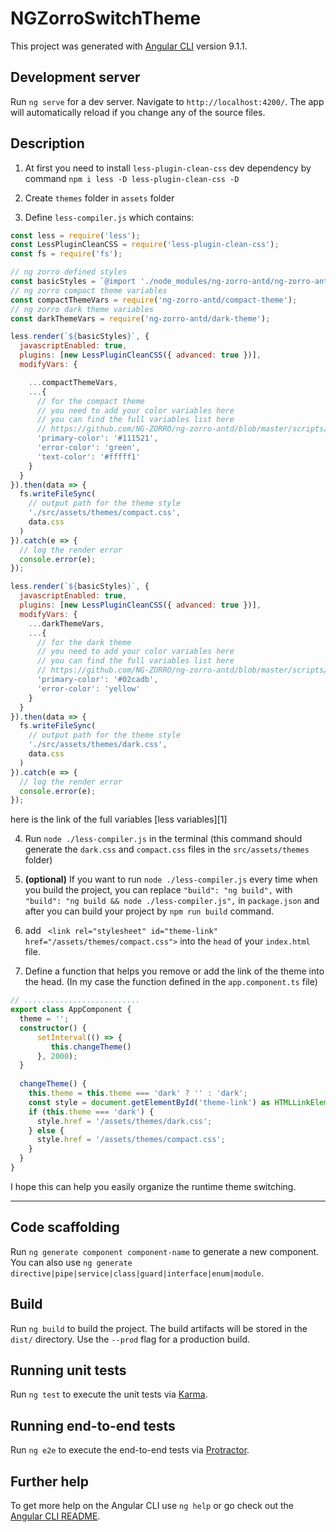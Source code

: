 # NGZorroSwitchTheme

This project was generated with [Angular CLI](https://github.com/angular/angular-cli) version 9.1.1.

## Development server

Run `ng serve` for a dev server. Navigate to `http://localhost:4200/`. The app will automatically reload if you change any of the source files.

## Description
1. At first you need to install `less-plugin-clean-css` dev dependency by command `npm i less -D less-plugin-clean-css -D`

2. Create `themes` folder in `assets` folder

3. Define `less-compiler.js`
which contains:
```javascript
const less = require('less');
const LessPluginCleanCSS = require('less-plugin-clean-css');
const fs = require('fs');

// ng zorro defined styles
const basicStyles = `@import './node_modules/ng-zorro-antd/ng-zorro-antd.less';`;
// ng zorro compact theme variables
const compactThemeVars = require('ng-zorro-antd/compact-theme');
// ng zorro dark theme variables
const darkThemeVars = require('ng-zorro-antd/dark-theme');

less.render(`${basicStyles}`, {
  javascriptEnabled: true,
  plugins: [new LessPluginCleanCSS({ advanced: true })],
  modifyVars: {

    ...compactThemeVars,
    ...{
      // for the compact theme
      // you need to add your color variables here
      // you can find the full variables list here
      // https://github.com/NG-ZORRO/ng-zorro-antd/blob/master/scripts/site/_site/doc/theme.less
      'primary-color': '#111521',
      'error-color': 'green',
      'text-color': '#fffff1'
    }
  }
}).then(data => {
  fs.writeFileSync(
    // output path for the theme style
    './src/assets/themes/compact.css',
    data.css
  )
}).catch(e => {
  // log the render error
  console.error(e);
});

less.render(`${basicStyles}`, {
  javascriptEnabled: true,
  plugins: [new LessPluginCleanCSS({ advanced: true })],
  modifyVars: {
    ...darkThemeVars,
    ...{
      // for the dark theme
      // you need to add your color variables here
      // you can find the full variables list here
      // https://github.com/NG-ZORRO/ng-zorro-antd/blob/master/scripts/site/_site/doc/theme.less
      'primary-color': '#02cadb',
      'error-color': 'yellow'
    }
  }
}).then(data => {
  fs.writeFileSync(
    // output path for the theme style
    './src/assets/themes/dark.css',
    data.css
  )
}).catch(e => {
  // log the render error
  console.error(e);
});
```
here is the link of the full variables [less variables][1]

 4. Run `node ./less-compiler.js` in the terminal (this command should generate the `dark.css` and `compact.css` files in the `src/assets/themes` folder)

 5. **(optional)** If you want to run `node ./less-compiler.js` every time when you build the project, you can 
replace `"build": "ng build",` with `"build": "ng build && node ./less-compiler.js",` in `package.json` and after you can build your project by `npm run build` command.
 6. add ` <link rel="stylesheet" id="theme-link" href="/assets/themes/compact.css">` into the `head` of your `index.html` file.

 7. Define a function that helps you remove or add the link of the theme into the head. (In my case the function defined in the `app.component.ts` file)
```typescript
// ..........................
export class AppComponent {
  theme = '';
  constructor() {
      setInterval(() => {
         this.changeTheme()
      }, 2000);
  }
 
  changeTheme() {
    this.theme = this.theme === 'dark' ? '' : 'dark';
    const style = document.getElementById('theme-link') as HTMLLinkElement;
    if (this.theme === 'dark') {
      style.href = '/assets/themes/dark.css';
    } else {
      style.href = '/assets/themes/compact.css';
    }
  }
}
```

I hope this can help you easily organize the runtime theme switching.

---

## Code scaffolding

Run `ng generate component component-name` to generate a new component. You can also use `ng generate directive|pipe|service|class|guard|interface|enum|module`.

## Build

Run `ng build` to build the project. The build artifacts will be stored in the `dist/` directory. Use the `--prod` flag for a production build.

## Running unit tests

Run `ng test` to execute the unit tests via [Karma](https://karma-runner.github.io).

## Running end-to-end tests

Run `ng e2e` to execute the end-to-end tests via [Protractor](http://www.protractortest.org/).

## Further help

To get more help on the Angular CLI use `ng help` or go check out the [Angular CLI README](https://github.com/angular/angular-cli/blob/master/README.md).

